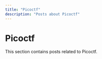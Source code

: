 ```yaml
---
title: "Picoctf"
description: "Posts about Picoctf"
---
```


# Picoctf

This section contains posts related to Picoctf.
